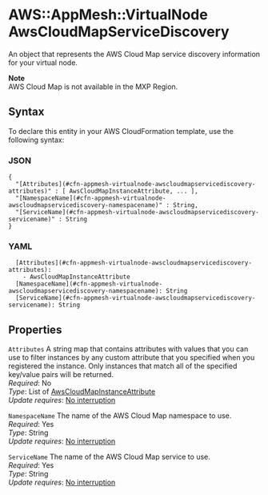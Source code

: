 # AWS::AppMesh::VirtualNode AwsCloudMapServiceDiscovery<a name="aws-properties-appmesh-virtualnode-awscloudmapservicediscovery"></a>

An object that represents the AWS Cloud Map service discovery information for your virtual node\.

**Note**  
AWS Cloud Map is not available in the MXP Region\.

## Syntax<a name="aws-properties-appmesh-virtualnode-awscloudmapservicediscovery-syntax"></a>

To declare this entity in your AWS CloudFormation template, use the following syntax:

### JSON<a name="aws-properties-appmesh-virtualnode-awscloudmapservicediscovery-syntax.json"></a>

```
{
  "[Attributes](#cfn-appmesh-virtualnode-awscloudmapservicediscovery-attributes)" : [ AwsCloudMapInstanceAttribute, ... ],
  "[NamespaceName](#cfn-appmesh-virtualnode-awscloudmapservicediscovery-namespacename)" : String,
  "[ServiceName](#cfn-appmesh-virtualnode-awscloudmapservicediscovery-servicename)" : String
}
```

### YAML<a name="aws-properties-appmesh-virtualnode-awscloudmapservicediscovery-syntax.yaml"></a>

```
  [Attributes](#cfn-appmesh-virtualnode-awscloudmapservicediscovery-attributes): 
    - AwsCloudMapInstanceAttribute
  [NamespaceName](#cfn-appmesh-virtualnode-awscloudmapservicediscovery-namespacename): String
  [ServiceName](#cfn-appmesh-virtualnode-awscloudmapservicediscovery-servicename): String
```

## Properties<a name="aws-properties-appmesh-virtualnode-awscloudmapservicediscovery-properties"></a>

`Attributes`  <a name="cfn-appmesh-virtualnode-awscloudmapservicediscovery-attributes"></a>
A string map that contains attributes with values that you can use to filter instances by any custom attribute that you specified when you registered the instance\. Only instances that match all of the specified key/value pairs will be returned\.  
*Required*: No  
*Type*: List of [AwsCloudMapInstanceAttribute](aws-properties-appmesh-virtualnode-awscloudmapinstanceattribute.md)  
*Update requires*: [No interruption](https://docs.aws.amazon.com/AWSCloudFormation/latest/UserGuide/using-cfn-updating-stacks-update-behaviors.html#update-no-interrupt)

`NamespaceName`  <a name="cfn-appmesh-virtualnode-awscloudmapservicediscovery-namespacename"></a>
The name of the AWS Cloud Map namespace to use\.  
*Required*: Yes  
*Type*: String  
*Update requires*: [No interruption](https://docs.aws.amazon.com/AWSCloudFormation/latest/UserGuide/using-cfn-updating-stacks-update-behaviors.html#update-no-interrupt)

`ServiceName`  <a name="cfn-appmesh-virtualnode-awscloudmapservicediscovery-servicename"></a>
The name of the AWS Cloud Map service to use\.  
*Required*: Yes  
*Type*: String  
*Update requires*: [No interruption](https://docs.aws.amazon.com/AWSCloudFormation/latest/UserGuide/using-cfn-updating-stacks-update-behaviors.html#update-no-interrupt)